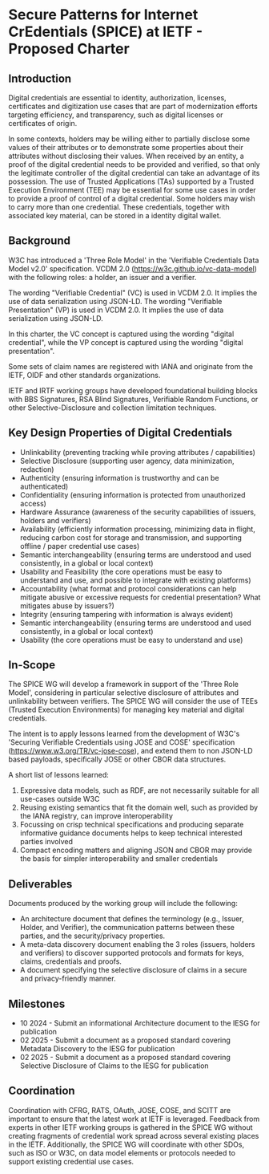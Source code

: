 # Secure Patterns for Internet CrEdentials (SPICE) at IETF - Proposed Charter

## Introduction

Digital credentials are essential to identity, authorization, licenses, certificates and digitization use cases that are part of modernization efforts targeting efficiency, and transparency, such as digital licenses or certificates of origin.

In some contexts, holders may be willing either to partially disclose some values of their attributes or to demonstrate some properties about their attributes without disclosing their values.
When received by an entity, a proof of the digital credential needs to be provided and verified, so that only the legitimate controller of the digital credential can take an advantage of its possession. 
The use of Trusted Applications (TAs) supported by a Trusted Execution Environment (TEE) may be essential for some use cases in order to provide a proof of control of a digital credential.
Some holders may wish to carry more than one credential. These credentials, together with associated key material, can be stored in a identity digital wallet.

## Background

W3C has introduced a 'Three Role Model' in the 'Verifiable Credentials Data Model v2.0' specification. VCDM 2.0 (https://w3c.github.io/vc-data-model)
with the following roles: a holder, an issuer and a verifier.

The wording "Verifiable Credential" (VC) is used in VCDM 2.0. It implies the use of data serialization using JSON-LD.
The wording "Verifiable Presentation" (VP) is used in VCDM 2.0. It implies the use of data serialization using JSON-LD.

In this charter, the VC concept is captured using the wording "digital credential", while the VP concept is captured using the wording "digital presentation".

Some sets of claim names are registered with IANA and originate from the IETF, OIDF and other standards organizations.

IETF and IRTF working groups have developed foundational building blocks with BBS Signatures, RSA Blind Signatures, Verifiable Random Functions,
or other Selective-Disclosure and collection limitation techniques.

## Key Design Properties of Digital Credentials

- Unlinkability (preventing tracking while proving attributes / capabilities)
- Selective Disclosure (supporting user agency, data minimization, redaction)
- Authenticity (ensuring information is trustworthy and can be authenticated)
- Confidentiality (ensuring information is protected from unauthorized access)
- Hardware Assurance (awareness of the security capabilities of issuers, holders and verifiers)
- Availability (efficiently information processing, minimizing data in flight, reducing carbon cost for storage and transmission, and supporting offline / paper credential use cases)
- Semantic interchangeability (ensuring terms are understood and used consistently, in a global or local context)
- Usability and Feasibility (the core operations must be easy to understand and use, and possible to integrate with existing platforms)
- Accountability (what format and protocol considerations can help mitigate abusive or excessive requests for credential presentation?  What mitigates abuse by issuers?)
- Integrity (ensuring tampering with information is always evident)
- Semantic interchangeability (ensuring terms are understood and used consistently, in a global or local context)
- Usability (the core operations must be easy to understand and use)

## In-Scope

The SPICE WG will develop a framework in support of the 'Three Role Model', considering in particular selective disclosure of attributes and unlinkability between verifiers. 
The SPICE WG will consider the use of TEEs (Trusted Execution Environments) for managing key material and digital credentials.

The intent is to apply lessons learned from the development of W3C's 'Securing Verifiable Credentials using JOSE and COSE' specification
(https://www.w3.org/TR/vc-jose-cose), and extend them to non JSON-LD based payloads, specifically JOSE or other CBOR data structures.

A short list of lessons learned:

1. Expressive data models, such as RDF, are not necessarily suitable for all use-cases outside W3C
1. Reusing existing semantics that fit the domain well, such as provided by the IANA registry, can improve interoperability
1. Focussing on crisp technical specifications and producing separate informative guidance documents helps to keep technical interested parties involved
1. Compact encoding matters and aligning JSON and CBOR may provide the basis for simpler interoperability and smaller credentials

## Deliverables

Documents produced by the working group will include the following:

- An architecture document that defines the terminology (e.g., Issuer, Holder, and Verifier), the communication patterns between these parties, and the security/privacy properties.
- A meta-data discovery document enabling the 3 roles (issuers, holders and verifiers) to discover supported protocols and formats for keys, claims, credentials and proofs.
- A document specifying the selective disclosure of claims in a secure and privacy-friendly manner.

## Milestones

- 10 2024 - Submit an informational Architecture document to the IESG for publication
- 02 2025 - Submit a document as a proposed standard covering Metadata Discovery to the IESG for publication
- 02 2025 - Submit a document as a proposed standard covering Selective Disclosure of Claims to the IESG for publication
  
## Coordination

Coordination with CFRG, RATS, OAuth, JOSE, COSE, and SCITT are important to ensure that the latest work at IETF is leveraged.
Feedback from experts in other IETF working groups is gathered in the SPICE WG without creating fragments of credential work spread across several existing places in the IETF. Additionally, the SPICE WG will coordinate with other SDOs, such as ISO or W3C, on data model elements or protocols needed to support existing credential use cases.
